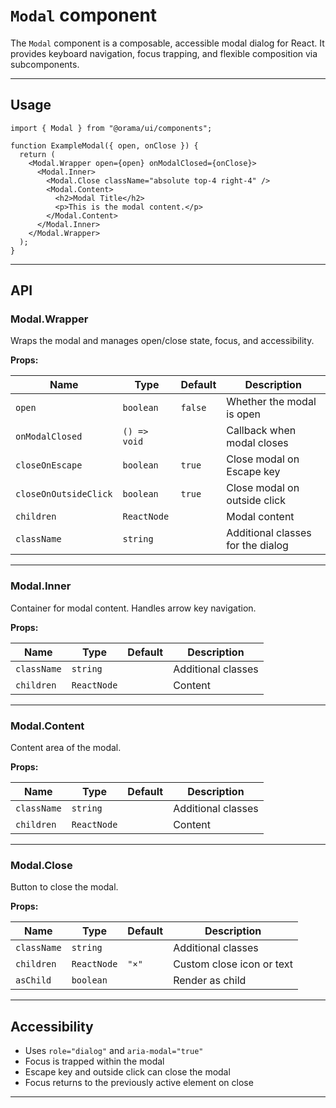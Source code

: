 # `Modal` component

The `Modal` component is a composable, accessible modal dialog for React. It provides keyboard navigation, focus trapping, and flexible composition via subcomponents.

---

## Usage

```tsx
import { Modal } from "@orama/ui/components";

function ExampleModal({ open, onClose }) {
  return (
    <Modal.Wrapper open={open} onModalClosed={onClose}>
      <Modal.Inner>
        <Modal.Close className="absolute top-4 right-4" />
        <Modal.Content>
          <h2>Modal Title</h2>
          <p>This is the modal content.</p>
        </Modal.Content>
      </Modal.Inner>
    </Modal.Wrapper>
  );
}
```

---

## API

### Modal.Wrapper

Wraps the modal and manages open/close state, focus, and accessibility.

**Props:**

| Name                 | Type         | Default | Description                                 |
|----------------------|--------------|---------|---------------------------------------------|
| `open`               | `boolean`    | `false` | Whether the modal is open                   |
| `onModalClosed`      | `() => void` |         | Callback when modal closes                  |
| `closeOnEscape`      | `boolean`    | `true`  | Close modal on Escape key                   |
| `closeOnOutsideClick`| `boolean`    | `true`  | Close modal on outside click                |
| `children`           | `ReactNode`  |         | Modal content                               |
| `className`          | `string`     |         | Additional classes for the dialog           |

---

### Modal.Inner

Container for modal content. Handles arrow key navigation.

**Props:**

| Name        | Type         | Default | Description         |
|-------------|--------------|---------|---------------------|
| `className` | `string`     |         | Additional classes  |
| `children`  | `ReactNode`  |         | Content             |

---

### Modal.Content

Content area of the modal.

**Props:**

| Name        | Type         | Default | Description         |
|-------------|--------------|---------|---------------------|
| `className` | `string`     |         | Additional classes  |
| `children`  | `ReactNode`  |         | Content             |

---

### Modal.Close

Button to close the modal.

**Props:**

| Name        | Type         | Default | Description                |
|-------------|--------------|---------|----------------------------|
| `className` | `string`     |         | Additional classes         |
| `children`  | `ReactNode`  | `"×"`   | Custom close icon or text  |
| `asChild`   | `boolean`    |         | Render as child            |

---

## Accessibility

- Uses `role="dialog"` and `aria-modal="true"`
- Focus is trapped within the modal
- Escape key and outside click can close the modal
- Focus returns to the previously active element on close

---